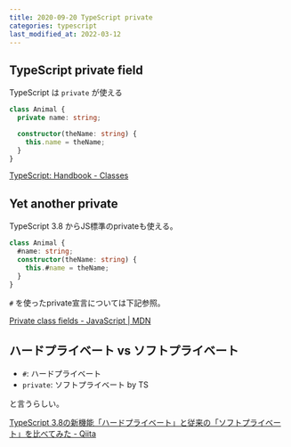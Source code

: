 ```yaml
---
title: 2020-09-20 TypeScript private
categories: typescript
last_modified_at: 2022-03-12
---
```


## TypeScript private field

TypeScript は `private` が使える

```ts
class Animal {
  private name: string;

  constructor(theName: string) {
    this.name = theName;
  }
}
```

[TypeScript: Handbook - Classes](https://www.typescriptlang.org/docs/handbook/classes.html#understanding-typescripts-private)

## Yet another private

TypeScript 3.8 からJS標準のprivateも使える。

```ts
class Animal {
  #name: string;
  constructor(theName: string) {
    this.#name = theName;
  }
}
```

`#` を使ったprivate宣言については下記参照。

[Private class fields - JavaScript \| MDN](https://developer.mozilla.org/en-US/docs/Web/JavaScript/Reference/Classes/Private_class_fields)


## ハードプライベート vs ソフトプライベート

- `#`: ハードプライベート
- `private`: ソフトプライベート by TS

と言うらしい。

[TypeScript 3.8の新機能「ハードプライベート」と従来の「ソフトプライベート」を比べてみた - Qiita](https://qiita.com/suin/items/fafc81be5a7222648863)
